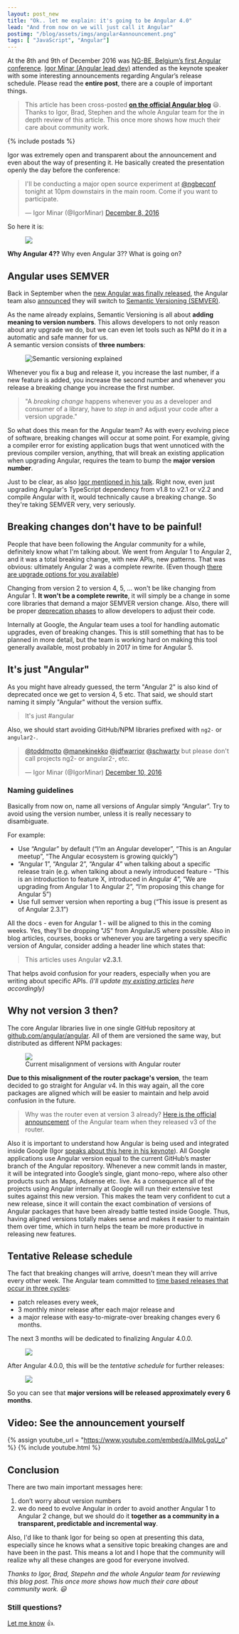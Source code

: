 ```yaml
---
layout: post_new
title: "Ok.. let me explain: it's going to be Angular 4.0"
lead: "And from now on we will just call it Angular"
postimg: "/blog/assets/imgs/angular4announcement.png"
tags: [ "JavaScript", "Angular"]
---
```


<div class="article-intro">
    At the 8th and 9th of December 2016 was <a href="https://ng-be.org/" target="_blank">NG-BE, Belgium’s first Angular conference</a>. <a href="https://twitter.com/IgorMinar" target="_blank">Igor Minar (Angular lead dev)</a> attended as the keynote speaker with some interesting announcements regarding Angular’s release schedule. Please read the <strong>entire post</strong>, there are a couple of important things.
</div>

> This article has been cross-posted [**on the official Angular blog**](http://angularjs.blogspot.com/2016/12/ok-let-me-explain-its-going-to-be.html) :smiley:.  
> Thanks to Igor, Brad, Stephen and the whole Angular team for the in depth review of this article. This once more shows how much their care about community work.

{% include postads %}

Igor was extremely open and transparent about the announcement and even about the way of presenting it. He basically created the presentation openly the day before the conference:

<blockquote class="twitter-tweet" data-lang="en"><p lang="en" dir="ltr">I&#39;ll be conducting a major open source experiment at <a href="https://twitter.com/ngbeconf">@ngbeconf</a> tonight at 10pm downstairs in the main room. Come if you want to participate.</p>&mdash; Igor Minar (@IgorMinar) <a href="https://twitter.com/IgorMinar/status/806957556589596673">December 8, 2016</a></blockquote>
<script async src="//platform.twitter.com/widgets.js" charset="utf-8"></script>

So here it is:

<figure class="image--wide">
    <img src="/blog/assets/imgs/angular4announcement.png" >
</figure>

**Why Angular 4??** Why even Angular 3?? What is going on?

## Angular uses SEMVER

Back in September when the [new Angular was finally released](/blog/2016/09/ng2-released/), the Angular team also [announced](http://angularjs.blogspot.com/2016/10/versioning-and-releasing-angular.html) they will switch to [Semantic Versioning (SEMVER)](http://semver.org/).

As the name already explains, Semantic Versioning is all about **adding meaning to version numbers**. This allows developers to not only reason about any upgrade we do, but we can even let tools such as NPM do it in a automatic and safe manner for us.  
A semantic version consists of **three numbers**:

<figure class="image--medium">
    <img src="/blog/assets/imgs/semver.png" alt="Semantic versioning explained">
</figure>

Whenever you fix a bug and release it, you increase the last number, if a new feature is added, you increase the second number and whenever you release a breaking change you increase the first number.

<blockquote class="emphasized">
"A <i>breaking change</i> happens whenever you as a developer and consumer of a library, have to <i>step in</i> and adjust your code after a version upgrade."
</blockquote>

So what does this mean for the Angular team? As with every evolving piece of software, breaking changes will occur at some point. For example, giving a compiler error for existing application bugs that went unnoticed with the previous compiler version, anything, that will break an existing application when upgrading Angular, requires the team to bump the **major version number**.


Just to be clear, as also [Igor mentioned in his talk](https://youtu.be/aJIMoLgqU_o?t=15m3s). Right now, even just upgrading Angular's TypeScript dependency from v1.8 to v2.1 or v2.2 and compile Angular with it, would technically cause a breaking change. So they're taking SEMVER very, very seriously.

## Breaking changes don't have to be painful!

People that have been following the Angular community for a while, definitely know what I'm talking about. We went from Angular 1 to Angular 2, and it was a total breaking change, with new APIs, new patterns. That was obvious: ultimately Angular 2 was a complete rewrite. (Even though [there are upgrade options for you available](https://angular.io/docs/ts/latest/guide/upgrade.html))

Changing from version 2 to version 4, 5, ... won't be like changing from Angular 1. **It won't be a complete rewrite**, it will simply be a change in some core libraries that demand a major SEMVER version change. Also, there will be proper [deprecation phases](http://angularjs.blogspot.com/2016/10/versioning-and-releasing-angular.html#Deprecation_policy_31) to allow developers to adjust their code.

Internally at Google, the Angular team uses a tool for handling automatic upgrades, even of breaking changes. This is still something that has to be planned in more detail, but the team is working hard on making this tool generally available, most probably in 2017 in time for Angular 5.

## It's just "Angular"

As you might have already guessed, the term "Angular 2" is also kind of deprecated once we get to version 4, 5 etc. That said, we should start naming it simply "Angular" without the version suffix.

<blockquote class="emphasized">
It's just #angular
</blockquote>

Also, we should start avoiding GitHub/NPM libraries prefixed with `ng2-` or `angular2-`.

<blockquote class="twitter-tweet" data-lang="en"><p lang="en" dir="ltr"><a href="https://twitter.com/toddmotto">@toddmotto</a> <a href="https://twitter.com/manekinekko">@manekinekko</a> <a href="https://twitter.com/jdfwarrior">@jdfwarrior</a> <a href="https://twitter.com/schwarty">@schwarty</a> but please don&#39;t call projects ng2- or angular2-, etc.</p>&mdash; Igor Minar (@IgorMinar) <a href="https://twitter.com/IgorMinar/status/807564558986514432">December 10, 2016</a></blockquote>
<script async src="//platform.twitter.com/widgets.js" charset="utf-8"></script>

### Naming guidelines

Basically from now on, name all versions of Angular simply “Angular”. Try to avoid using the version number, unless it is really necessary to disambiguate.

For example:

- Use “Angular” by default (“I’m an Angular developer”, “This is an Angular meetup”, “The Angular ecosystem is growing quickly”)
- “Angular 1”, “Angular 2”, “Angular 4” when talking about a specific release train (e.g. when talking about a newly introduced feature - “This is an introduction to feature X, introduced in Angular 4”, “We are upgrading from Angular 1 to Angular 2”, “I’m proposing this change for Angular 5”)
- Use full semver version when reporting a bug (“This issue is present as of Angular 2.3.1”)

All the docs - even for Angular 1 - will be aligned to this in the coming weeks. Yes, they'll be dropping "JS" from AngularJS where possible. Also in blog articles, courses, books or whenever you are targeting a very specific version of Angular, consider adding a header line which states that:

> This articles uses Angular **v2.3.1**.

That helps avoid confusion for your readers, especially when you are writing about specific APIs.
_(I'll update [my existing articles](/blog/collections/angular-2/) here accordingly)_

## Why not version 3 then?

The core Angular libraries live in one single GitHub repository at [github.com/angular/angular](https://github.com/angular/angular). All of them are versioned the same way, but distributed as different NPM packages:

<figure class="image--medium">
    <a href="/blog/assets/imgs/angular2-versions.png" class="image--zoom">
        <img src="/blog/assets/imgs/angular2-versions.png">
    </a>
    <figcaption>Current misalignment of versions with Angular router</figcaption>
</figure>

**Due to this misalignment of the router package's version**, the team decided to go straight for Angular v4. In this way again, all the core packages are aligned which will be easier to maintain and help avoid confusion in the future.

> Why was the router even at version 3 already? [Here is the official announcement](http://angularjs.blogspot.com/2016/06/improvements-coming-for-routing-in.html) of the Angular team when they released v3 of the router.

Also it is important to understand how Angular is being used and integrated inside Google (Igor [speaks about this here in his keynote](https://youtu.be/aJIMoLgqU_o?t=9m10s)). All Google applications use Angular version equal to the current GitHub’s master branch of the Angular repository. Whenever a new commit lands in master, it will be integrated into Google’s single, giant mono-repo, where also other products such as Maps, Adsense etc. live. As a consequence all of the projects using Angular internally at Google will run their extensive test suites against this new version. This makes the team very confident to cut a new release, since it will contain the exact combination of versions of Angular packages that have been already battle tested inside Google. Thus, having aligned versions totally makes sense and makes it easier to maintain them over time, which in turn helps the team be more productive in releasing new features.

## Tentative Release schedule

The fact that breaking changes will arrive, doesn't mean they will arrive every other week. The Angular team committed to [time based releases that occur in three cycles](http://angularjs.blogspot.com/2016/10/versioning-and-releasing-angular.html#Timebased_release_cycles_18):

- patch releases every week,
- 3 monthly minor release after each major release and
- a major release with easy-to-migrate-over breaking changes every 6 months.

The next 3 months will be dedicated to finalizing Angular 4.0.0.

<figure class="image--medium">
    <a href="/blog/assets/imgs/angular4-tentativeschedule.png" class="image--zoom">
        <img src="/blog/assets/imgs/angular4-tentativeschedule.png">
    </a>
</figure>

After Angular 4.0.0, this will be the _tentative schedule_ for further releases:

<figure class="image--medium">
    <a href="/blog/assets/imgs/angular-releases.png" class="image--zoom">
        <img src="/blog/assets/imgs/angular-releases.png">
    </a>
</figure>

So you can see that **major versions will be released approximately every 6 months**.

## Video: See the announcement yourself

{% assign youtube_url = "https://www.youtube.com/embed/aJIMoLgqU_o" %}
{% include youtube.html %}

## Conclusion

There are two main important messages here:

1. don’t worry about version numbers
1. we do need to evolve Angular in order to avoid another Angular 1 to Angular 2 change, but we should do it **together as a community in a transparent, predictable and incremental way**.

Also, I'd like to thank Igor for being so open at presenting this data, especially since he knows what a sensitive topic breaking changes are and have been in the past. This means a lot and I hope that the community will realize why all these changes are good for everyone involved.

_Thanks to Igor, Brad, Stepehn and the whole Angular team for reviewing this blog post. This once more shows how much their care about community work. :smiley:_

### Still questions?

[Let me know](https://github.com/juristr/ama) :+1:.
